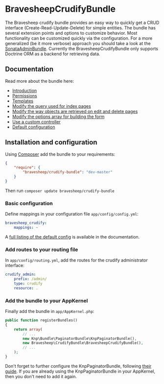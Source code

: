 # BravesheepCrudifyBundle
The Bravesheep crudify bundle provides an easy way to quickly get a CRUD interface (Create-Read-Update-Delete) for
simple entities. The bundle has several extension points and options to customize behavior. Most
functionality can be customized quickly via the configuration. For a more generalized (be it more verbose)
approach you should take a look at the [SonataAdminBundle][sonata_admin_bundle]. Currently the BravesheepCrudifyBundle only
supports Doctrine ORM as a backend for retrieving data.

## Documentation
Read more about the bundle here:

* [Introduction][doc_introduction]
* [Permissions][doc_permissions]
* [Templates][doc_templates]
* [Modify the query used for index pages][doc_modify_index_query]
* [Modify the way objects are retrieved on edit and delete pages][doc_custom_object_retriever]
* [Modify the options array for building the form][doc_custom_form_options]
* [Use a custom controller][doc_custom_controller]
* [Default configuration][doc_config]

## Installation and configuration
Using [Composer][composer] add the bundle to your requirements:

```json
{
    "require": {
        "bravesheep/crudify-bundle": "dev-master"
    }
}
```

Then run `composer update bravesheep/crudify-bundle`

### Basic configuration
Define mappings in your configuration file `app/config/config.yml`:

```yaml
bravesheep_crudify:
    mappings: ~
```

A [full listing of the default config][doc_config] is available in the documentation.

### Add routes to your routing file
In `app/config/routing.yml`, add the routes for the crudify administrator interface:

```yaml
crudify_admin:
    prefix: /admin/
    type: crudify
    resource: .
```

### Add the bundle to your AppKernel
Finally add the bundle in `app/AppKernel.php`:

```php
public function registerBundles()
{
    return array(
        // ...
        new Knp\Bundle\PaginatorBundle\KnpPaginatorBundle(),
        new Bravesheep\CrudifyBundle\BravesheepCrudifyBundle(),
        // ...
    );
}
```

Don't forget to further configure the KnpPaginatorBundle, following [their guide][knp_menu_install]. If you are already
using the KnpPaginatorBundle in your AppKernel, then you don't need to add it again.

[doc_introduction]: src/Bravesheep/CrudifyBundle/Resources/doc/introduction.md
[doc_permissions]: src/Bravesheep/CrudifyBundle/Resources/doc/permissions.md
[doc_templates]: src/Bravesheep/CrudifyBundle/Resources/doc/templates.md
[doc_modify_index_query]: src/Bravesheep/CrudifyBundle/Resources/doc/modify_index_query.md
[doc_custom_object_retriever]: src/Bravesheep/CrudifyBundle/Resources/doc/custom_object_retriever.md
[doc_custom_form_options]: src/Bravesheep/CrudifyBundle/Resources/doc/custom_form_options.md
[doc_custom_controller]: src/Bravesheep/CrudifyBundle/Resources/doc/custom_controller.md
[doc_config]: src/Bravesheep/CrudifyBundle/Resources/doc/config.md
[composer]: https://getcomposer.org/
[sonata_admin_bundle]: https://github.com/sonata-project/SonataAdminBundle
[knp_menu_install]: https://github.com/KnpLabs/KnpPaginatorBundle/blob/master/README.md#installation-and-configuration
